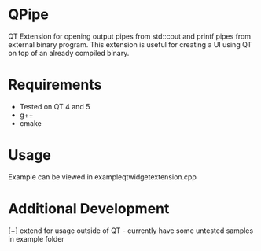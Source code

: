 # QPipe

QT Extension for opening output pipes from std::cout and printf pipes from external binary program. This extension is useful for creating a UI using QT on top of an  already compiled binary.  

# Requirements
* Tested on QT 4 and 5
* g++
* cmake

# Usage 

Example can be viewed in  exampleqtwidgetextension.cpp

# Additional Development

[+] extend for usage outside of QT - currently have some untested samples in example folder
